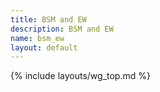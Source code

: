 ```yaml
---
title: BSM and EW
description: BSM and EW
name: bsm_ew
layout: default
---
```


{% include layouts/wg_top.md %}

